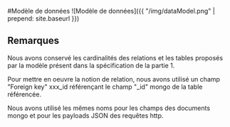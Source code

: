 #Modèle de données
![Modèle de données]({{ "/img/dataModel.png" | prepend: site.baseurl }})

## Remarques ##
Nous avons conservé les cardinalités des relations et les tables proposés par la modèle présent dans la spécification de la partie 1.

Pour mettre en oeuvre la notion de relation, nous avons utilisé un champ "Foreign key" xxx\_id référençant le champ "_id" mongo de la table référencée.

Nous avons utilisé les mêmes noms pour les champs des documents mongo et pour les payloads JSON des requêtes http. 

